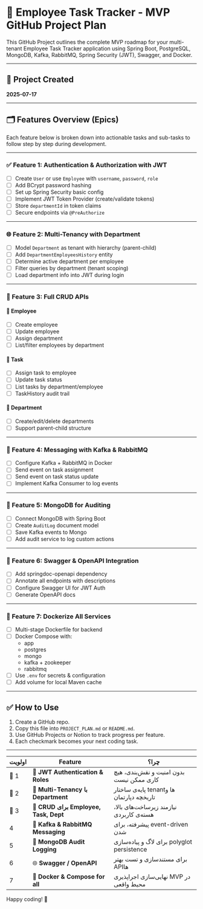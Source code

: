 # 🧠 Employee Task Tracker - MVP GitHub Project Plan

This GitHub Project outlines the complete MVP roadmap for your multi-tenant Employee Task Tracker application using Spring Boot, PostgreSQL, MongoDB, Kafka, RabbitMQ, Spring Security (JWT), Swagger, and Docker.

---

## 📅 Project Created
**2025-07-17**

---

## 🗂️ Features Overview (Epics)

Each feature below is broken down into actionable tasks and sub-tasks to follow step by step during development.

---

### ✅ Feature 1: Authentication & Authorization with JWT

- [ ] Create `User` or use `Employee` with `username`, `password`, `role`
- [ ] Add BCrypt password hashing
- [ ] Set up Spring Security basic config
- [ ] Implement JWT Token Provider (create/validate tokens)
- [ ] Store `departmentId` in token claims
- [ ] Secure endpoints via `@PreAuthorize`

---

### 🌐 Feature 2: Multi-Tenancy with Department

- [ ] Model `Department` as tenant with hierarchy (parent-child)
- [ ] Add `DepartmentEmployeesHistory` entity
- [ ] Determine active department per employee
- [ ] Filter queries by department (tenant scoping)
- [ ] Load department info into JWT during login

---

### 🧱 Feature 3: Full CRUD APIs

#### 🔹 Employee
- [ ] Create employee
- [ ] Update employee
- [ ] Assign department
- [ ] List/filter employees by department

#### 🔹 Task
- [ ] Assign task to employee
- [ ] Update task status
- [ ] List tasks by department/employee
- [ ] TaskHistory audit trail

#### 🔹 Department
- [ ] Create/edit/delete departments
- [ ] Support parent-child structure

---

### 📣 Feature 4: Messaging with Kafka & RabbitMQ

- [ ] Configure Kafka + RabbitMQ in Docker
- [ ] Send event on task assignment
- [ ] Send event on task status update
- [ ] Implement Kafka Consumer to log events

---

### 🧾 Feature 5: MongoDB for Auditing

- [ ] Connect MongoDB with Spring Boot
- [ ] Create `AuditLog` document model
- [ ] Save Kafka events to Mongo
- [ ] Add audit service to log custom actions

---

### 🧪 Feature 6: Swagger & OpenAPI Integration

- [ ] Add springdoc-openapi dependency
- [ ] Annotate all endpoints with descriptions
- [ ] Configure Swagger UI for JWT Auth
- [ ] Generate OpenAPI docs

---

### 🐳 Feature 7: Dockerize All Services

- [ ] Multi-stage Dockerfile for backend
- [ ] Docker Compose with:
  - app
  - postgres
  - mongo
  - kafka + zookeeper
  - rabbitmq
- [ ] Use `.env` for secrets & configuration
- [ ] Add volume for local Maven cache

---

## ✅ How to Use

1. Create a GitHub repo.
2. Copy this file into `PROJECT_PLAN.md` or `README.md`.
3. Use GitHub Projects or Notion to track progress per feature.
4. Each checkmark becomes your next coding task.

---
| اولویت | Feature                               | چرا؟                                       |
| ------ | ------------------------------------- | ------------------------------------------ |
| 🥇 1   | 🔐 **JWT Authentication & Roles**     | بدون امنیت و نقش‌بندی، هیچ کاری ممکن نیست  |
| 🥈 2   | 🏢 **Multi-Tenancy با Department**    | پایه‌ی ساختار tenantها و تاریخچه دپارتمان  |
| 🥉 3   | 🧱 **CRUD برای Employee, Task, Dept** | نیازمند زیرساخت‌های بالا، هسته‌ی کاربردی   |
| 4      | 📣 **Kafka & RabbitMQ Messaging**     | پیشرفته، برای event-driven شدن             |
| 5      | 🧾 **MongoDB Audit Logging**          | برای لاگ و پیاده‌سازی polyglot persistence |
| 6      | 🌐 **Swagger / OpenAPI**              | برای مستندسازی و تست بهتر APIها            |
| 7      | 🐳 **Docker & Compose for all**       | نهایی‌سازی اجراپذیری MVP در محیط واقعی     |

Happy coding! 🚀